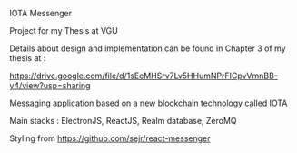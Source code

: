 IOTA Messenger

Project for my Thesis at VGU

Details about design and implementation can be found in Chapter 3 of my thesis at :

https://drive.google.com/file/d/1sEeMHSrv7Lv5HHumNPrFICpvVmnBB-y4/view?usp=sharing

Messaging application based on a new blockchain technology called IOTA

Main stacks : ElectronJS, ReactJS, Realm database, ZeroMQ


Styling from https://github.com/sejr/react-messenger
